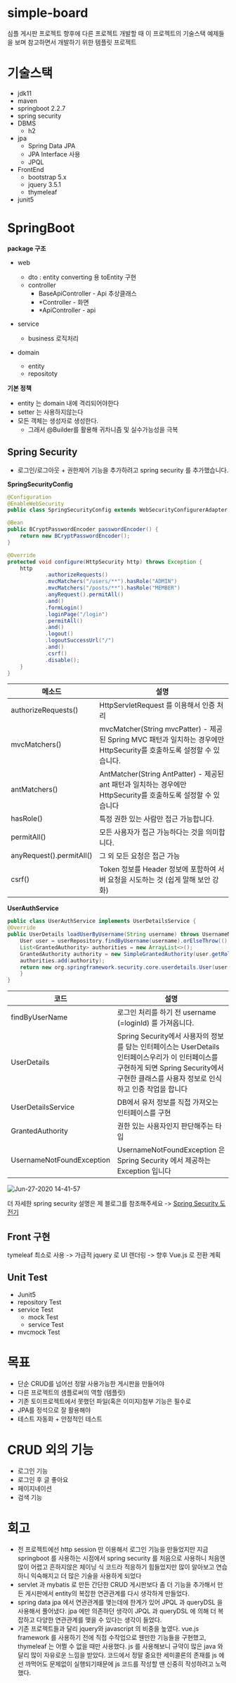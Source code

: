 # simple-board

심플 게시판 프로젝트 향후에 다른 프로젝트 개발할 때 이 프로젝트의 기술스택 예제들을 보며 참고하면서 개발하기 위한 템플릿 프로젝트

# 기술스택
  - jdk11
  - maven
  - springboot 2.2.7
  - spring security
  - DBMS
    - h2
  - jpa
    - Spring Data JPA
    - JPA Interface 사용
    - JPQL
  - FrontEnd
    - bootstrap 5.x
    - jquery 3.5.1
    - thymeleaf
  - junit5

# SpringBoot

**package 구조**
- web
  - dto : entity converting 용 toEntity 구현
  - controller
    - BaseApiController - Api 추상클래스
    - *Controller - 화면
    - *ApiController - api
    
- service
  - business 로직처리
- domain
  - entity
  - repositoty
  
**기본 정책**
- entity 는 domain 내에 격리되어야한다
- setter 는 사용하지않는다
- 모든 객체는 생성자로 생성한다.
  - 그래서 @Builder를 활용해 귀차니즘 및 실수가능성을 극복
  
## Spring Security
  - 로그인/로그아웃 + 권한제어 기능을 추가하려고 spring security 를 추가했습니다.
  
  
**SpringSecurityConfig**

```java
@Configuration
@EnableWebSecurity
public class SpringSecurityConfig extends WebSecurityConfigurerAdapter {

@Bean
public BCryptPasswordEncoder passwordEncoder() {
    return new BCryptPasswordEncoder();
}

@Override
protected void configure(HttpSecurity http) throws Exception {
    http
            .authorizeRequests()
            .mvcMatchers("/users/**").hasRole("ADMIN")
            .mvcMatchers("/posts/**").hasRole("MEMBER")
            .anyRequest().permitAll()
            .and()
            .formLogin()
            .loginPage("/login")
            .permitAll()
            .and()
            .logout()
            .logoutSuccessUrl("/")
            .and()
            .csrf()
            .disable();
    }
}
```
|메소드|설명|
|------|---|
|authorizeRequests()|HttpServletRequest 를 이용해서 인증 처리
|mvcMatchers()|mvcMatcher(String mvcPatter) - 제공된 Spring MVC 패턴과 일치하는 경우에만 HttpSecurity를 호출하도록 설정할 수 있습니다.
|antMatchers()|AntMatcher(String AntPatter) - 제공된 ant 패턴과 일치하는 경우에만 HttpSecurity를 호출하도록 설정할 수 있습니다
|hasRole()|특정 권한 있는 사람만 접근 가능합니다.
|permitAll()| 모든 사용자가 접근 가능하다는 것을 의미합니다.
|anyRequest().permitAll()|그 외 모든 요청은 접근 가능
|csrf()|Token 정보를 Header 정보에 포함하여 서버 요청을 시도하는 것 (쉽게 말해 보안 강화)

**UserAuthService**
```java
public class UserAuthService implements UserDetailsService {
@Override
public UserDetails loadUserByUsername(String username) throws UsernameNotFoundException {
    User user = userRepository.findByUsername(username).orElseThrow(() -> new UsernameNotFoundException("존재하지않는 회원입니다"));
    List<GrantedAuthority> authorities = new ArrayList<>();
    GrantedAuthority authority = new SimpleGrantedAuthority(user.getRole());
    authorities.add(authority);
    return new org.springframework.security.core.userdetails.User(user.getUsername(), user.getPassword(), authorities);
    }
}
```

|코드|설명|
|------|---|
|findByUserName|로그인 처리를 하기 전 username (=loginId) 를 가져옵니다.
|UserDetails|Spring Security에서 사용자의 정보를 담는 인터페이스는 UserDetails 인터페이스우리가 이 인터페이스를 구현하게 되면 Spring Security에서 구현한 클래스를 사용자 정보로 인식하고 인증 작업을 합니다
|UserDetailsService|DB에서 유저 정보를 직접 가져오는 인터페이스를 구현
|GrantedAuthority|권한 있는 사용자인지 판단해주는 타입
|UsernameNotFoundException|UsernameNotFoundException 은 Spring Security 에서 제공하는 Exception 입니다

![Jun-27-2020 14-41-57](https://user-images.githubusercontent.com/45488643/85915987-22abc680-b887-11ea-9eeb-e97cb3f5437d.gif)

더 자세한 spring security 설명은 제 블로그를 참조해주세요 -> [Spring Security 도전기](https://eojin312.github.io/%EA%B3%B5%EB%B6%80/springsecurity/)


## Front 구현
  tymeleaf 최소로 사용 -> 
  가급적 jquery 로 UI 렌더링 -> 향후 Vue.js 로 전환 계획
  
## Unit Test
- Junit5
- repository Test
- service Test
  - mock Test
  - service Test
- mvcmock Test

# 목표
- 단순 CRUD를 넘어선 정말 사용가능한 게시판을 만들어야
- 다른 프로젝트의 샘플로써의 역할 (템플릿)
- 기존 토이프로젝트에서 못했던 파일(혹은 이미지)첨부 기능은 필수로
- JPA를 정석으로 잘 활용해야
- 테스트 자동화 + 안정적인 테스트

# CRUD 외의 기능
- 로그인 기능
- 로그인 후 글 좋아요
- 페이지네이션
- 검색 기능

# 회고
  - 전 프로젝트에선 http session 만 이용해서 로그인 기능을 만들었지만 지금 springboot 를 사용하는 시점에서 spring security 를 처음으로 사용하니 처음엔 많이 어렵고 흔하지않은 체이닝 식 코드라 적응하기 힘들었지만 많이 알아보고 연습하니 익숙해지고 더 많은 기술을 사용하게 되었다
  - servlet 과 mybatis 로 만든 간단한 CRUD 게시판보다 좀 더 기능을 추가해서 만든 게시판에서 entity의 복잡한 연관관계를 다시 생각하게 만들었다.
  - spring data jpa 에서 연관관계를 맺는데에 한계가 있어 JPQL 과 queryDSL 을 사용해서 풀어냈다. jpa 에만 의존하던 생각이 JPQL 과 queryDSL 에 의해 더 복잡하고 다양한 연관관계를 맺을 수 있다는 생각이 들었다.
  - 기존 프로젝트들과 달리 jquery와 javascript 의 비중을 높였다. vue.js framework 를 사용하기 전에 직접 수작업으로 웬만한 기능들을 구현했고, thymeleaf 는 어쩔 수 없을 때만 사용했다. js 를 사용해보니 규약이 많은 java 와 달리 많이 자유로운 느낌을 받았다. 코드에서 정말 중요한 세미콜론의 존재를 js 에선 까먹어도 문제없이 실행되기때문에 js 코드를 작성할 땐 신중히 작성하려고 노력했다. 

